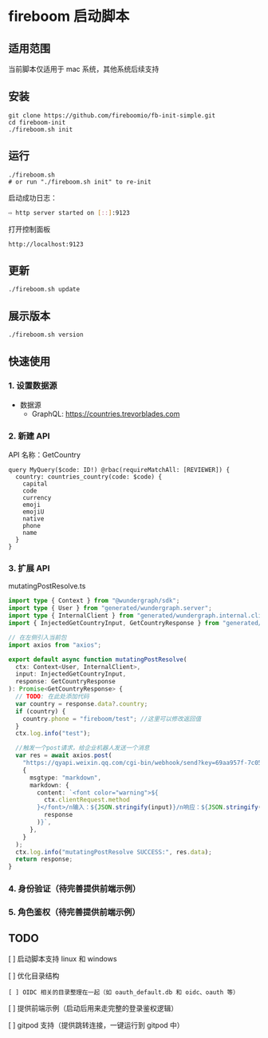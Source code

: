 # fireboom 启动脚本

## 适用范围

当前脚本仅适用于 mac 系统，其他系统后续支持

## 安装

```shell
git clone https://github.com/fireboomio/fb-init-simple.git
cd fireboom-init
./fireboom.sh init
```

## 运行

```shell
./fireboom.sh
# or run "./fireboom.sh init" to re-init
```

启动成功日志：

```sh
⇨ http server started on [::]:9123
```

打开控制面板

```
http://localhost:9123
```

## 更新

```shell
./fireboom.sh update
```

## 展示版本

```shell
./fireboom.sh version
```

## 快速使用

### 1. 设置数据源

- 数据源
  - GraphQL: https://countries.trevorblades.com

### 2. 新建 API

API 名称：GetCountry

```gql
query MyQuery($code: ID!) @rbac(requireMatchAll: [REVIEWER]) {
  country: countries_country(code: $code) {
    capital
    code
    currency
    emoji
    emojiU
    native
    phone
    name
  }
}
```

### 3. 扩展 API

mutatingPostResolve.ts

```typescript
import type { Context } from "@wundergraph/sdk";
import type { User } from "generated/wundergraph.server";
import type { InternalClient } from "generated/wundergraph.internal.client";
import { InjectedGetCountryInput, GetCountryResponse } from "generated/models";

// 在左侧引入当前包
import axios from "axios";

export default async function mutatingPostResolve(
  ctx: Context<User, InternalClient>,
  input: InjectedGetCountryInput,
  response: GetCountryResponse
): Promise<GetCountryResponse> {
  // TODO: 在此处添加代码
  var country = response.data?.country;
  if (country) {
    country.phone = "fireboom/test"; //这里可以修改返回值
  }
  ctx.log.info("test");

  //触发一个post请求，给企业机器人发送一个消息
  var res = await axios.post(
    "https://qyapi.weixin.qq.com/cgi-bin/webhook/send?key=69aa957f-7c05-49b3-9e9d-8859a53ea692",
    {
      msgtype: "markdown",
      markdown: {
        content: `<font color="warning">${
          ctx.clientRequest.method
        }</font>/n输入：${JSON.stringify(input)}/n响应：${JSON.stringify(
          response
        )}`,
      },
    }
  );
  ctx.log.info("mutatingPostResolve SUCCESS:", res.data);
  return response;
}
```

### 4. 身份验证（待完善提供前端示例）

### 5. 角色鉴权（待完善提供前端示例）

## TODO

[ ] 启动脚本支持 linux 和 windows

[ ] 优化目录结构

    [ ] OIDC 相关的目录整理在一起（如 oauth_default.db 和 oidc、oauth 等）

[ ] 提供前端示例（启动后用来走完整的登录鉴权逻辑）

[ ] gitpod 支持（提供跳转连接，一键运行到 gitpod 中）
